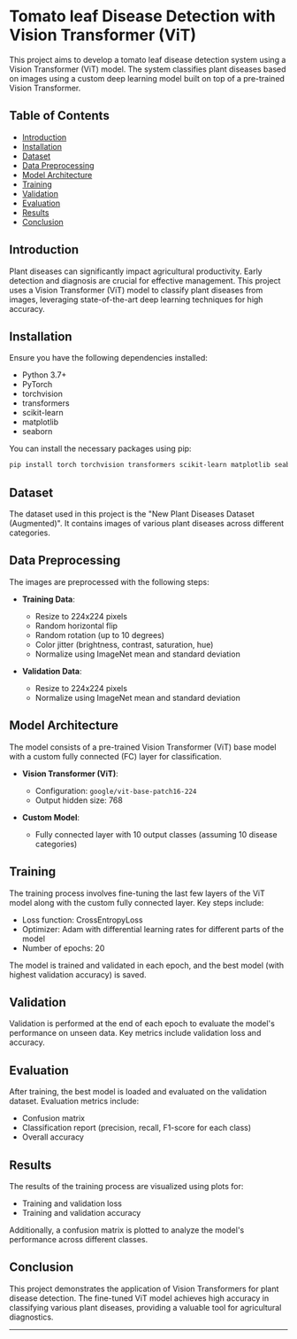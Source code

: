 # Tomato leaf Disease Detection with Vision Transformer (ViT)

This project aims to develop a tomato leaf disease detection system using a Vision Transformer (ViT) model. The system classifies plant diseases based on images using a custom deep learning model built on top of a pre-trained Vision Transformer.

## Table of Contents
- [Introduction](#introduction)
- [Installation](#installation)
- [Dataset](#dataset)
- [Data Preprocessing](#data-preprocessing)
- [Model Architecture](#model-architecture)
- [Training](#training)
- [Validation](#validation)
- [Evaluation](#evaluation)
- [Results](#results)
- [Conclusion](#conclusion)

## Introduction

Plant diseases can significantly impact agricultural productivity. Early detection and diagnosis are crucial for effective management. This project uses a Vision Transformer (ViT) model to classify plant diseases from images, leveraging state-of-the-art deep learning techniques for high accuracy.

## Installation

Ensure you have the following dependencies installed:

- Python 3.7+
- PyTorch
- torchvision
- transformers
- scikit-learn
- matplotlib
- seaborn

You can install the necessary packages using pip:

```bash
pip install torch torchvision transformers scikit-learn matplotlib seaborn
```

## Dataset

The dataset used in this project is the "New Plant Diseases Dataset (Augmented)". It contains images of various plant diseases across different categories.

## Data Preprocessing

The images are preprocessed with the following steps:

- **Training Data**:
  - Resize to 224x224 pixels
  - Random horizontal flip
  - Random rotation (up to 10 degrees)
  - Color jitter (brightness, contrast, saturation, hue)
  - Normalize using ImageNet mean and standard deviation

- **Validation Data**:
  - Resize to 224x224 pixels
  - Normalize using ImageNet mean and standard deviation

## Model Architecture

The model consists of a pre-trained Vision Transformer (ViT) base model with a custom fully connected (FC) layer for classification.

- **Vision Transformer (ViT)**:
  - Configuration: `google/vit-base-patch16-224`
  - Output hidden size: 768

- **Custom Model**:
  - Fully connected layer with 10 output classes (assuming 10 disease categories)

## Training

The training process involves fine-tuning the last few layers of the ViT model along with the custom fully connected layer. Key steps include:

- Loss function: CrossEntropyLoss
- Optimizer: Adam with differential learning rates for different parts of the model
- Number of epochs: 20

The model is trained and validated in each epoch, and the best model (with highest validation accuracy) is saved.

## Validation

Validation is performed at the end of each epoch to evaluate the model's performance on unseen data. Key metrics include validation loss and accuracy.

## Evaluation

After training, the best model is loaded and evaluated on the validation dataset. Evaluation metrics include:

- Confusion matrix
- Classification report (precision, recall, F1-score for each class)
- Overall accuracy

## Results

The results of the training process are visualized using plots for:

- Training and validation loss
- Training and validation accuracy

Additionally, a confusion matrix is plotted to analyze the model's performance across different classes.

## Conclusion

This project demonstrates the application of Vision Transformers for plant disease detection. The fine-tuned ViT model achieves high accuracy in classifying various plant diseases, providing a valuable tool for agricultural diagnostics.

---
